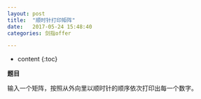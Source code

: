 ```yaml
---
layout: post
title:  "顺时针打印矩阵"
date:   2017-05-24 15:48:40
categories: 剑指offer

---
```


* content
{:toc}

**题目**

输入一个矩阵，按照从外向里以顺时针的顺序依次打印出每一个数字。


